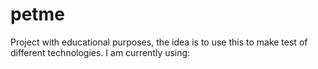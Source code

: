 # petme

Project with educational purposes, the idea is to use this to make test of different technologies. I am currently using:
